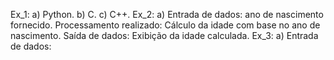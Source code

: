 Ex_1: a) Python. b) C. c) C++.
Ex_2: a) Entrada de dados: ano de nascimento fornecido. Processamento realizado: Cálculo da idade com base no ano de nascimento. Saída de dados: Exibição da idade calculada.
Ex_3: a) Entrada de dados: 

